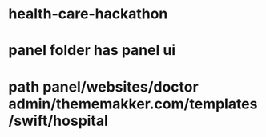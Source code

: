 # health-care-hackathon


# panel folder has panel ui 
# path panel/websites/doctor admin/thememakker.com/templates/swift/hospital
